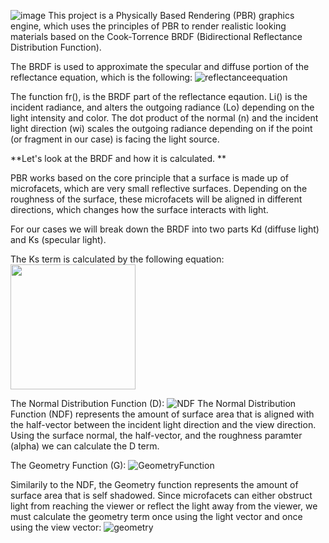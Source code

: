 ![image](https://github.com/user-attachments/assets/2487d8aa-be19-48bf-8af3-130bdca4ac52)
This project is a Physically Based Rendering (PBR) graphics engine, which uses the principles of PBR to render realistic looking materials based on the Cook-Torrence BRDF (Bidirectional Reflectance Distribution Function). 

The BRDF is used to approximate the specular and diffuse portion of the reflectance equation, which is the following: 
![reflectanceequation](https://github.com/user-attachments/assets/bfdfce54-9964-46cc-91cd-63f23084aa3e)


The function fr(), is the BRDF part of the reflectance eqaution. Li() is the incident radiance, and alters the outgoing radiance (Lo) depending on the light intensity and color. The dot product of the normal (n) and the incident light direction (wi) scales the outgoing radiance depending on if the point (or fragment in our case) is facing the light source.


**Let's look at the BRDF and how it is calculated. **

PBR works based on the core principle that a surface is made up of microfacets, which are very small reflective surfaces. Depending on the roughness of the surface, these microfacets will be aligned in different directions, which changes how the surface interacts with light.

For our cases we will break down the BRDF into two parts Kd (diffuse light) and Ks (specular light).

The Ks term is calculated by the following equation: <span></span>
<img  src = "https://github.com/user-attachments/assets/0a21ffb4-076a-43d7-9670-40fdd7585f11" width = 200px/>

The Normal Distribution Function (D):
![NDF](https://github.com/user-attachments/assets/146f2fcc-be42-430c-85ca-c1997485158f)
The Normal Distribution Function (NDF) represents the amount of surface area that is aligned with the half-vector between the incident light direction and the view direction. Using the surface normal, the half-vector, and the roughness paramter (alpha) we can calculate the D term. 

The Geometry Function (G):
![GeometryFunction](https://github.com/user-attachments/assets/35ad338f-1b4d-4e61-8cee-c5360fff71d9)

Similarily to the NDF, the Geometry function represents the amount of surface area that is self shadowed. Since microfacets can either obstruct light from reaching the viewer or reflect the light away from the viewer, we must calculate the geometry term once using the light vector and once using the view vector:
![geometry](https://github.com/user-attachments/assets/686105c7-72d9-4592-9572-3e4b8507d53f)



